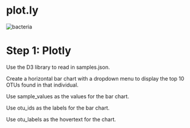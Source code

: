 # plot.ly

![bacteria](https://user-images.githubusercontent.com/78757067/122311063-6146f080-cedf-11eb-9663-4d6a384c2fbb.jpg)
# Step 1: Plotly


Use the D3 library to read in samples.json.


Create a horizontal bar chart with a dropdown menu to display the top 10 OTUs found in that individual.




Use sample_values as the values for the bar chart.


Use otu_ids as the labels for the bar chart.


Use otu_labels as the hovertext for the chart.

